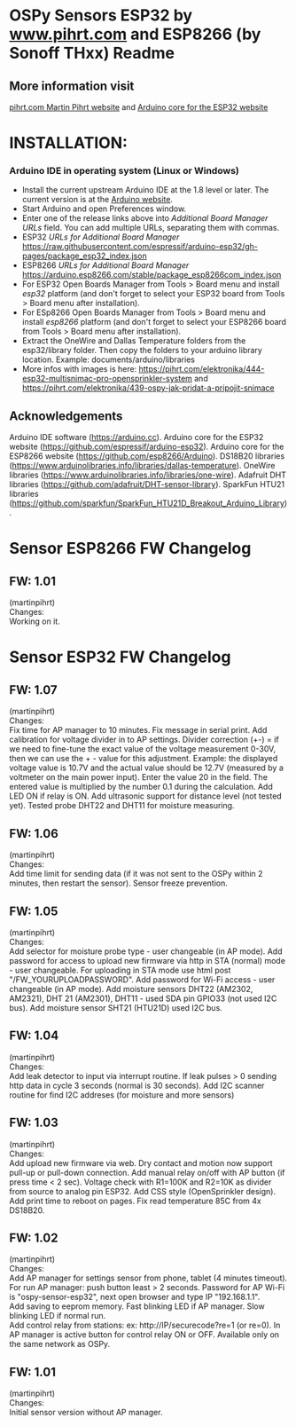 OSPy Sensors ESP32 by www.pihrt.com and ESP8266 (by Sonoff THxx) Readme 
====

## More information visit
[pihrt.com Martin Pihrt website](https://pihrt.com/) and [Arduino core for the ESP32 website](https://github.com/espressif/arduino-esp32)

INSTALLATION:
===========

### Arduino IDE in operating system (Linux or Windows)
- Install the current upstream Arduino IDE at the 1.8 level or later. The current version is at the [Arduino website](http://www.arduino.cc/en/main/software).
- Start Arduino and open Preferences window.
- Enter one of the release links above into *Additional Board Manager URLs* field. You can add multiple URLs, separating them with commas.
- ESP32 *URLs for Additional Board Manager* https://raw.githubusercontent.com/espressif/arduino-esp32/gh-pages/package_esp32_index.json
- ESP8266 *URLs for Additional Board Manager* https://arduino.esp8266.com/stable/package_esp8266com_index.json
- For ESP32 Open Boards Manager from Tools > Board menu and install *esp32* platform (and don't forget to select your ESP32 board from Tools > Board menu after installation).
- For ESp8266 Open Boards Manager from Tools > Board menu and install *esp8266* platform (and don't forget to select your ESP8266 board from Tools > Board menu after installation).
- Extract the OneWire and Dallas Temperature folders from the esp32/library folder. Then copy the folders to your arduino library location. Example: documents/arduino/libraries
- More infos with images is here: https://pihrt.com/elektronika/444-esp32-multisnimac-pro-opensprinkler-system and https://pihrt.com/elektronika/439-ospy-jak-pridat-a-pripojit-snimace


## Acknowledgements
Arduino IDE software (https://arduino.cc).
Arduino core for the ESP32 website (https://github.com/espressif/arduino-esp32).
Arduino core for the ESP8266 website (https://github.com/esp8266/Arduino).
DS18B20 libraries (https://www.arduinolibraries.info/libraries/dallas-temperature).
OneWire libraries (https://www.arduinolibraries.info/libraries/one-wire).
Adafruit DHT libraries (https://github.com/adafruit/DHT-sensor-library).
SparkFun HTU21 libraries (https://github.com/sparkfun/SparkFun_HTU21D_Breakout_Arduino_Library).

Sensor ESP8266 FW Changelog
====

FW: 1.01
-----------
(martinpihrt)<br/>
Changes:<br/>
Working on it.


Sensor ESP32 FW Changelog
====

FW: 1.07
-----------
(martinpihrt)<br/>
Changes:<br/>
Fix time for AP manager to 10 minutes. Fix message in serial print. Add calibration for voltage divider in to AP settings. Divider correction (+-) = if we need to fine-tune the exact value of the voltage measurement 0-30V, then we can use the + - value for this adjustment. Example: the displayed voltage value is 10.7V and the actual value should be 12.7V (measured by a voltmeter on the main power input). Enter the value 20 in the field. The entered value is multiplied by the number 0.1 during the calculation. Add LED ON if relay is ON. Add ultrasonic support for distance level (not tested yet). Tested probe DHT22 and DHT11 for moisture measuring.

FW: 1.06
-----------
(martinpihrt)<br/>
Changes:<br/>
Add time limit for sending data (if it was not sent to the OSPy within 2 minutes, then restart the sensor). Sensor freeze prevention. 

FW: 1.05
-----------
(martinpihrt)<br/>
Changes:<br/>
Add selector for moisture probe type - user changeable (in AP mode). 
Add password for access to upload new firmware via http in STA (normal) mode - user changeable. For uploading in STA mode use html post "/FW_YOURUPLOADPASSWORD".
Add password for Wi-Fi access - user changeable (in AP mode).
Add moisture sensors DHT22 (AM2302, AM2321), DHT 21 (AM2301), DHT11 - used SDA pin GPIO33 (not used I2C bus).
Add moisture sensor SHT21 (HTU21D) used I2C bus.

FW: 1.04
-----------
(martinpihrt)<br/>
Changes:<br/>
Add leak detector to input via interrupt routine. If leak pulses > 0 sending http data in cycle 3 seconds (normal is 30 seconds). Add I2C scanner routine for find I2C addreses (for moisture and more sensors)

FW: 1.03
-----------
(martinpihrt)<br/>
Changes:<br/>
Add upload new firmware via web. Dry contact and motion now support pull-up or pull-down connection. Add manual relay on/off with AP button (if press time < 2 sec). Voltage check with R1=100K and R2=10K as divider from source to analog pin ESP32. Add CSS style (OpenSprinkler design). Add print time to reboot on pages. Fix read temperature 85C from 4x DS18B20.
 
FW: 1.02
-----------
(martinpihrt)<br/>
Changes:<br/>
Add AP manager for settings sensor from phone, tablet (4 minutes timeout). For run AP manager: push button least > 2 seconds. Password for AP Wi-Fi is "ospy-sensor-esp32", next open browser and type IP "192.168.1.1".<br/>
Add saving to eeprom memory. Fast blinking LED if AP manager. Slow blinking LED if normal run.<br/>
Add control relay from stations: ex: http://IP/securecode?re=1 (or re=0). In AP manager is active button  for control relay ON or OFF. Available only on the same network as OSPy.

FW: 1.01
-----------
(martinpihrt)<br/>
Changes:<br/>
Initial sensor version without AP manager.


